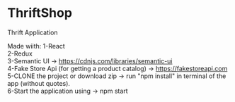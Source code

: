 # ThriftShop
 
Thrift Application

Made wiith:
 1-React<br/>
 2-Redux<br/>
 3-Semantic UI -> https://cdnjs.com/libraries/semantic-ui<br/>
 4-Fake Store Api (for getting a product catalog) -> https://fakestoreapi.com<br/>
 5-CLONE the project or download zip -> run "npm install" in terminal of the app (without quotes).<br/>
 6-Start the application using -> npm start<br/>
